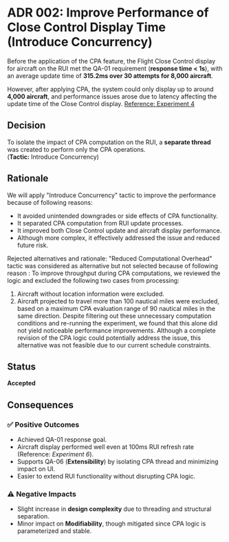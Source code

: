 # ADR 002: Improve Performance of Close Control Display Time (Introduce Concurrency)


Before the application of the CPA feature, the Flight Close Control display for aircraft on the RUI met the QA-01 requirement (**response time < 1s**), with an average update time of **315.2ms over 30 attempts for 8,000 aircraft**.

However, after applying CPA, the system could only display up to around **4,000 aircraft**, and performance issues arose due to latency affecting the update time of the Close Control display.
[Reference: Experiment 4](https://docs.google.com/document/d/14iqMM11d6TfCtYCdGdRo0fHWyrxUSejTZ_Kb75wdEPE/edit?tab=t.0)


## Decision

To isolate the impact of CPA computation on the RUI, a **separate thread** was created to perform only the CPA operations.  
(**Tactic:** Introduce Concurrency)


## Rationale

We will apply "Introduce Concurrency" tactic to improve the performance because of following reasons:
- It avoided unintended downgrades or side effects of CPA functionality.
- It separated CPA computation from RUI update processes.
- It improved both Close Control update and aircraft display performance.
- Although more complex, it effectively addressed the issue and reduced future risk.

Rejected alternatives and rationale:
"Reduced Computational Overhead" tactic was considered as alternative but not selected because of following reason :
To improve throughput during CPA computations, we reviewed the logic and excluded the following two cases from processing:
1) Aircraft without location information were excluded.
2) Aircraft projected to travel more than 100 nautical miles were excluded, based on a maximum CPA evaluation range of 90 nautical miles in the same direction.
Despite filtering out these unnecessary computation conditions and re-running the experiment, we found that this alone did not yield noticeable performance improvements. Although a complete revision of the CPA logic could potentially address the issue, this alternative was not feasible due to our current schedule constraints.


## Status

**Accepted**


## Consequences

### ✅ Positive Outcomes

- Achieved QA-01 response goal.
- Aircraft display performed well even at 100ms RUI refresh rate (Reference: *Experiment 6*).
- Supports QA-06 (**Extensibility**) by isolating CPA thread and minimizing impact on UI.
- Easier to extend RUI functionality without disrupting CPA logic.

### ⚠️ Negative Impacts

- Slight increase in **design complexity** due to threading and structural separation.
- Minor impact on **Modifiability**, though mitigated since CPA logic is parameterized and stable.

